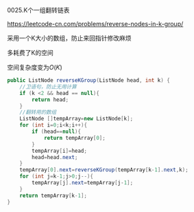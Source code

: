0025.K个一组翻转链表

https://leetcode-cn.com/problems/reverse-nodes-in-k-group/

采用一个K大小的数组，防止来回指针修改麻烦

多耗费了K的空间

空间复杂度变为$O(K)$

```java
public ListNode reverseKGroup(ListNode head, int k) {
    //卫语句，防止无用计算
    if (k <2 && head == null){
        return head;
    }
    //翻转用的数组
    ListNode []tempArray=new ListNode[k];
    for (int i=0;i<k;i++){
        if (head==null){
            return tempArray[0];
        }
        tempArray[i]=head;
        head=head.next;
    }
    tempArray[0].next=reverseKGroup(tempArray[k-1].next,k);
    for (int j=k-1;j>0;j--){
        tempArray[j].next=tempArray[j-1];
    }
    return tempArray[k-1];
}
```

